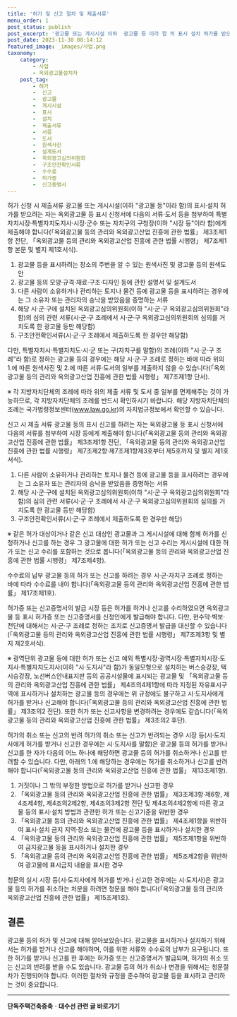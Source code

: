 ```yaml
---
title: '허가 및 신고 절차 및 제출서류'
menu_order: 1
post_status: publish
post_excerpt: '광고물 또는 게시시설 이하  광고물 등 이라 함 의 표시 설치 허가를 받으려는 자는 옥외광고물 등 표시 신청서에 다음의 서류 도서 등을 첨부하여 특별자치시장 특별자치도지사 시장 군수 또는 자치구의 구청장 이하  시장 등 이라 함 에게 제출해야 합니다  옥외광고물 등의 관리와 옥외광고산업 진흥에 관한 법률  제3조제1항 전단,  옥외광고물 등의 관리와 옥외광고산업 진흥에 관한 법률 시행령  제7조제1항 본문 및 별지 제1호서식 .'
post_date: 2023-11-30 08:14:12
featured_image: _images/사업.png
taxonomy:
    category:
        - 사업
        - 옥외광고물설치자
    post_tag:
        - 허가
        -  신고
        -  광고물
        -  게시시설
        -  표시
        -  설치
        -  제출서류
        -  서류
        -  도서
        -  원색사진
        -  설계도서
        -  옥외광고심의위원회
        -  구조안전확인서류
        -  수수료
        -  허가증
        -  신고증명서
---
```



허가 신청 시 제출서류
광고물 또는 게시시설(이하 "광고물 등"이라 함)의 표시·설치 허가를 받으려는 자는 옥외광고물 등 표시 신청서에 다음의 서류·도서 등을 첨부하여 특별자치시장·특별자치도지사·시장·군수 또는 자치구의 구청장(이하 "시장 등"이라 함)에게 제출해야 합니다(「옥외광고물 등의 관리와 옥외광고산업 진흥에 관한 법률」 제3조제1항 전단, 「옥외광고물 등의 관리와 옥외광고산업 진흥에 관한 법률 시행령」 제7조제1항 본문 및 별지 제1호서식).

1. 광고물 등을 표시하려는 장소의 주변을 알 수 있는 원색사진 및 광고물 등의 원색도안
2. 광고물 등의 모양·규격·재료·구조·디자인 등에 관한 설명서 및 설계도서
3. 다른 사람이 소유하거나 관리하는 토지나 물건 등에 광고물 등을 표시하려는 경우에는 그 소유자 또는 관리자의 승낙을 받았음을 증명하는 서류
4. 해당 시·군·구에 설치된 옥외광고심의위원회(이하 "시·군·구 옥외광고심의위원회"라 함)의 심의 관련 서류(시·군·구 조례에서 시·군·구 옥외광고심의위원회의 심의를 거치도록 한 광고물 등만 해당함)
5. 구조안전확인서류(시·군·구 조례에서 제출하도록 한 경우만 해당함)

다만, 특별자치시·특별자치도·시·군 또는 구(자치구를 말함)의 조례(이하 "시·군·구 조례"라 함)로 정하는 광고물 등의 경우에는 해당 시·군·구 조례로 정하는 바에 따라 위의 1.에 따른 원색사진 및 2.에 따른 서류·도서의 일부를 제출하지 않을 수 있습니다(「옥외광고물 등의 관리와 옥외광고산업 진흥에 관한 법률 시행령」 제7조제1항 단서).

※ 각 지방자치단체의 조례에 따라 위의 제출 서류 및 도서 중 일부를 면제해주는 것이 가능하므로, 각 지방자치단체의 조례를 반드시 확인하시기 바랍니다. 해당 지방자치단체의 조례는 국가법령정보센터(www.law.go.kr)의 자치법규정보에서 확인할 수 있습니다.

신고 시 제출 서류
광고물 등의 표시 신고를 하려는 자는 옥외광고물 등 표시 신청서에 다음의 서류를 첨부하여 시장 등에게 제출해야 합니다(「옥외광고물 등의 관리와 옥외광고산업 진흥에 관한 법률」 제3조제1항 전단, 「옥외광고물 등의 관리와 옥외광고산업 진흥에 관한 법률 시행령」 제7조제2항·제7조제1항제3호부터 제5호까지 및 별지 제1호서식).

1. 다른 사람이 소유하거나 관리하는 토지나 물건 등에 광고물 등을 표시하려는 경우에는 그 소유자 또는 관리자의 승낙을 받았음을 증명하는 서류
2. 해당 시·군·구에 설치된 옥외광고심의위원회(이하 "시·군·구 옥외광고심의위원회"라 함)의 심의 관련 서류(시·군·구 조례에서 시·군·구 옥외광고심의위원회의 심의를 거치도록 한 광고물 등만 해당함)
3. 구조안전확인서류(시·군·구 조례에서 제출하도록 한 경우만 해당)

※ 같은 허가 대상이거나 같은 신고 대상인 광고물과 그 게시시설에 대해 함께 허가를 신청하거나 신고를 하는 경우 그 광고물에 대한 허가 또는 신고 수리는 게시시설에 대한 허가 또는 신고 수리를 포함하는 것으로 봅니다(「옥외광고물 등의 관리와 옥외광고산업 진흥에 관한 법률 시행령」 제7조제4항).

수수료의 납부
광고물 등의 허가 또는 신고를 하려는 경우 시·군·자치구 조례로 정하는 바에 따라 수수료를 내야 합니다(「옥외광고물 등의 관리와 옥외광고산업 진흥에 관한 법률」 제17조제1호).

허가증 또는 신고증명서의 발급
시장 등은 허가를 하거나 신고를 수리하였으면 옥외광고물 등 표시 허가증 또는 신고증명서를 신청인에게 발급해야 합니다. 다만, 현수막·벽보·전단에 대해서는 시·군·구 조례로 정하는 조치로 신고증명서 발급을 대신할 수 있습니다(「옥외광고물 등의 관리와 옥외광고산업 진흥에 관한 법률 시행령」 제7조제3항 및 별지 제2호서식).

※ 광역단위 광고물 등에 대한 허가 또는 신고 예외
특별시장·광역시장·특별자치시장·도지사·특별자치도지사(이하 "시·도지사"라 함)가 동일모형으로 설치하는 버스승강장, 택시승강장, 노선버스안내표지판 등의 공공시설물에 표시되는 광고물 및 「옥외광고물 등의 관리와 옥외광고산업 진흥에 관한 법률」 제4조의4제1항에 따라 지정된 자유표시구역에 표시하거나 설치하는 광고물 등의 경우에는 위 규정에도 불구하고 시·도지사에게 허가를 받거나 신고해야 합니다(「옥외광고물 등의 관리와 옥외광고산업 진흥에 관한 법률」 제3조의2 전단).
또한 허가 또는 신고사항을 변경하려는 경우에도 같습니다(「옥외광고물 등의 관리와 옥외광고산업 진흥에 관한 법률」 제3조의2 후단).

허가의 취소 또는 신고의 반려
허가의 취소 또는 신고가 반려되는 경우
시장 등(시·도지사에게 허가를 받거나 신고한 경우에는 시·도지사를 말함)은 광고물 등의 허가를 받거나 신고를 한 자가 다음의 어느 하나에 해당하면 광고물 등의 허가를 취소하거나 신고를 반려할 수 있습니다. 다만, 아래의 1.에 해당하는 경우에는 허가를 취소하거나 신고를 반려해야 합니다(「옥외광고물 등의 관리와 옥외광고산업 진흥에 관한 법률」 제13조제1항).

1. 거짓이나 그 밖의 부정한 방법으로 허가를 받거나 신고한 경우
2. 「옥외광고물 등의 관리와 옥외광고산업 진흥에 관한 법률」 제3조제3항·제6항, 제4조제4항, 제4조의2제2항, 제4조의3제2항 전단 및 제4조의4제2항에 따른 광고물 등의 표시·설치 방법과 관련한 허가 또는 신고기준을 위반한 경우
3. 「옥외광고물 등의 관리와 옥외광고산업 진흥에 관한 법률」 제4조제1항을 위반하여 표시·설치 금지 지역·장소 또는 물건에 광고물 등을 표시하거나 설치한 경우
4. 「옥외광고물 등의 관리와 옥외광고산업 진흥에 관한 법률」 제5조제1항을 위반하여 금지광고물 등을 표시하거나 설치한 경우
5. 「옥외광고물 등의 관리와 옥외광고산업 진흥에 관한 법률」 제5조제2항을 위반하여 광고물에 표시금지 내용을 표시한 경우

청문의 실시
시장 등(시·도지사에게 허가를 받거나 신고한 경우에는 시·도지사)은 광고물 등의 허가를 취소하는 처분을 하려면 청문을 해야 합니다(「옥외광고물 등의 관리와 옥외광고산업 진흥에 관한 법률」 제15조제1호).

## 결론

광고물 등의 허가 및 신고에 대해 알아보았습니다. 광고물을 표시하거나 설치하기 위해서는 허가를 받거나 신고를 해야하며, 이를 위한 서류와 수수료의 납부가 요구됩니다. 또한 허가를 받거나 신고를 한 후에는 허가증 또는 신고증명서가 발급되며, 허가의 취소 또는 신고의 반려를 받을 수도 있습니다. 광고물 등의 허가 취소나 변경을 위해서는 청문절차가 진행되어야 합니다. 이러한 절차와 규정을 준수하여 광고물 등을 표시하고 관리하는 것이 중요합니다.
<!-- wp:separator -->
<hr class="wp-block-separator has-alpha-channel-opacity"/>
<!-- /wp:separator -->

<!-- wp:group {"backgroundColor":"base","layout":{"type":"constrained"}} -->
<div class="wp-block-group has-base-background-color has-background"><!-- wp:paragraph {"align":"center","fontSize":"medium"} -->
<p class="has-text-align-center has-large-font-size"><strong>단독주택건축증축ㆍ대수선 관련 글 바로가기</strong></p>
<!-- /wp:paragraph -->


<!-- wp:latest-posts
{"categories":[{"id":22770,"count":19,"description":"","link":"https://uknowlaw.com/category/%eb%8b%a8%eb%8f%85%ec%a3%bc%ed%83%9d%ea%b1%b4%ec%b6%95%ec%a6%9d%ec%b6%95%e3%86%8d%eb%8c%80%ec%88%98%ec%84%a0/","name":"단독주택건축증축ㆍ대수선","slug":"단독주택건축증축ㆍ대수선","taxonomy":"category","parent":0,"meta":[],"_links":{"self":[{"href":"https://uknowlaw.com/wp-json/wp/v2/categories/22770"}],"collection":[{"href":"https://uknowlaw.com/wp-json/wp/v2/categories"}],"about":[{"href":"https://uknowlaw.com/wp-json/wp/v2/taxonomies/category"}],"wp:post_type":[{"href":"https://uknowlaw.com/wp-json/wp/v2/posts?categories=22770"}],"curies":[{"name":"wp","href":"https://api.w.org/{rel}","templated":true}]}}],"postsToShow":100,"excerptLength":28,"postLayout":"grid","columns":2,"featuredImageAlign":"left","featuredImageSizeSlug":"large","fontSize":"small"} /--></div>
<!-- /wp:group -->